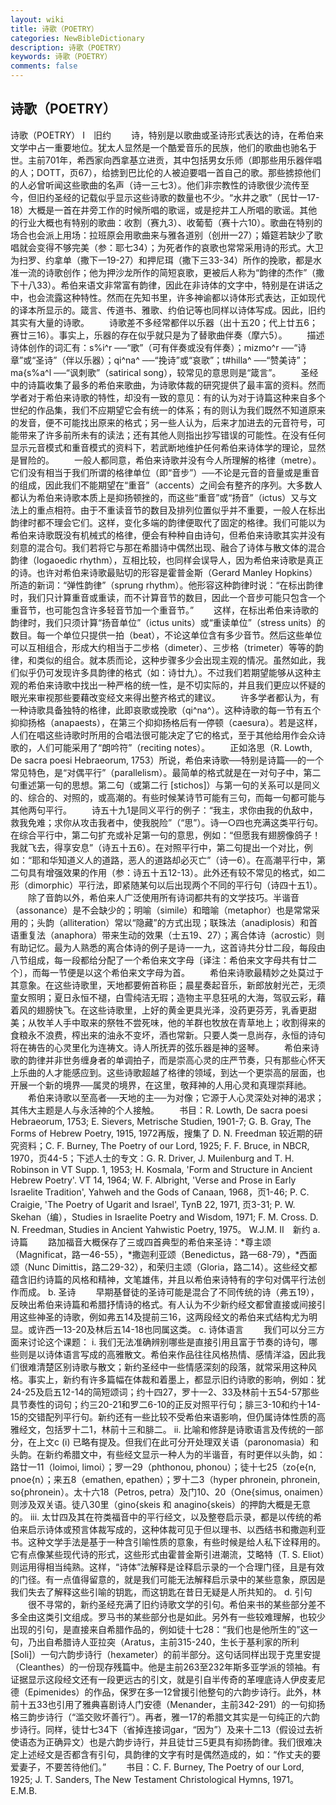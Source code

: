 ```yaml
---
layout: wiki
title: 诗歌（POETRY）
categories: NewBibleDictionary
description: 诗歌（POETRY）
keywords: 诗歌（POETRY）
comments: false
---
```


## 诗歌（POETRY）



诗歌（POETRY）
Ⅰ　旧约
　　诗，特别是以歌曲或圣诗形式表达的诗，在希伯来文学中占一重要地位。犹太人显然是一个酷爱音乐的民族，他们的歌曲也驰名于世。主前701年，希西家向西拿基立进贡，其中包括男女乐师（即那些用乐器伴唱的人；DOTT，页67），给掳到巴比伦的人被迫要唱一首自己的歌。那些掳掠他们的人必曾听闻这些歌曲的名声（诗一三七3）。他们非宗教性的诗歌很少流传至今，但旧约圣经的记载似乎显示这些诗歌的数量也不少。“水井之歌”（民廿一17-18）大概是一首在井旁工作的时候所唱的歌谣，或是挖井工人所唱的歌谣。其他的行业大概也有特别的歌曲：收割（赛九3）、收葡萄（赛十六10）。歌曲在特别的场合也会派上用场：拉班原会用歌曲来与雅各道别（创卅一27）；婚筵若缺少了歌唱就会变得不够完美（参：耶七34）；为死者作的哀歌也常常采用诗的形式。大卫为扫罗、约拿单（撒下一19-27）和押尼珥（撒下三33-34）所作的挽歌，都是水准一流的诗歌创作；他为押沙龙所作的简短哀歌，更被后人称为“韵律的杰作”（撒下十八33）。希伯来语文非常富有韵律，因此在非诗体的文字中，特别是在讲话之中，也会流露这种特性。然而在先知书里，许多神谕都以诗体形式表达，正如现代的译本所显示的。箴言、传道书、雅歌、约伯记等也同样以诗体写成。因此，旧约其实有大量的诗歌。
　　诗歌差不多经常都伴以乐器（出十五20；代上廿五6；赛廿三16）。事实上，乐器的存在似乎就只是为了替歌曲伴奏（摩六5）。
　　描述诗体创作的词汇有：s%i^r ──“歌”（可有伴奏或没有伴奏）；mizmo^r ──“诗章”或“圣诗”（伴以乐器）；qi^na^ ──“挽诗”或“哀歌”；t#hilla^ ──“赞美诗”；ma{s%a^l ──“讽刺歌”（satirical song），较常见的意思则是“箴言”。
　　圣经中的诗篇收集了最多的希伯来歌曲，为诗歌体裁的研究提供了最丰富的资料。然而学者对于希伯来诗歌的特性，却没有一致的意见：有的认为对于诗篇这种来自多个世纪的作品集，我们不应期望它会有统一的体系；有的则认为我们既然不知道原来的发音，便不可能找出原来的格式；另一些人认为，后来才加进去的元音符号，可能带来了许多前所未有的读法；还有其他人则指出抄写错误的可能性。在没有任何显示元音模式和重音模式的资料下，若武断地维护任何希伯来诗体学的理论，显然是冒险的。
　　一般人都同意，希伯来诗歌并没有今人所理解的格律（metre）。它们没有相当于我们所谓的格律单位（即“音步”）──不论是元音的音量或是重音的组成，因此我们不能期望在“重音”（accents）之间会有整齐的序列。大多数人都认为希伯来诗歌本质上是抑扬顿挫的，而这些“重音”或“扬音”（ictus）又与文法上的重点相符。由于不重读音节的数目及排列位置似乎并不重要，一般人在标出韵律时都不理会它们。这样，变化多端的韵律便取代了固定的格律。我们可能以为希伯来诗歌既没有机械式的格律，便会有种种自由诗句，但希伯来诗歌其实并没有刻意的混合句。我们若将它与那在希腊诗中偶然出现、融合了诗体与散文体的混合韵律（logaoedic rhythm），互相比较，也同样会误导人，因为希伯来诗歌是真正的诗。也许对希伯来诗歌最贴切的形容是霍普金斯（Gerard Manley Hopkins）所造的新词：“弹性韵律”（sprung rhythm）。他形容这种韵律时说：“在标出韵律时，我们只计算重音或重读，而不计算音节的数目，因此一个音步可能只包含一个重音节，也可能包含许多轻音节加一个重音节。”
　　这样，在标出希伯来诗歌的韵律时，我们只须计算“扬音单位”（ictus units）或“重读单位”（stress units）的数目。每一个单位只提供一拍（beat），不论这单位含有多少音节。然后这些单位可以互相组合，形成大约相当于二步格（dimeter）、三步格（trimeter）等等的韵律，和类似的组合。就本质而论，这种步骤多少会出现主观的情况。虽然如此，我们似乎仍可发现许多具韵律的格式（如：诗廿九）。不过我们若期望能够从这种主观的希伯来诗歌中找出一种严格的统一性，是不切实际的，并且我们更应以怀疑的眼光来审视那些要藉改变经文来得出整齐格式的建议。
　　许多学者都认为，有一种诗歌具备独特的格律，此即哀歌或挽歌（qi^na^）。这种诗歌的每一节有五个抑抑扬格（anapaests），在第三个抑抑扬格后有一停顿（caesura）。若是这样，人们在唱这些诗歌时所用的合唱法很可能决定了它的格式，至于其他给用作会众诗歌的，人们可能采用了“朗吟符”（reciting notes）。
　　正如洛思（R. Lowth, De sacra poesi Hebraeorum, 1753）所说，希伯来诗歌──特别是诗篇──的一个常见特色，是“对偶平行”（parallelism）。最简单的格式就是在一对句子中，第二句重述第一句的思想。第二句（或第二行 [stichos]）与第一句的关系可以是同义的、综合的、对照的，或高潮的。有些时候某诗节可能有三句，而每一句都可能与其他两句平行。
　　诗五十九1是同义平行的例子：“我主，求你由我的仇敌中，救我免难；求你从攻击我者中，使我脱险”（“思”）。诗一○四也充满这类平行句。在综合平行中，第二句扩充或补足第一句的意思，例如：“但愿我有翅膀像鸽子！我就飞去，得享安息”（诗五十五6）。在对照平行中，第二句提出一个对比，例如：“耶和华知道义人的道路，恶人的道路却必灭亡”（诗一6）。在高潮平行中，第二句具有增强效果的作用（参：诗五十五12-13）。此外还有较不常见的格式，如二形（dimorphic）平行法，即紧随某句以后出现两个不同的平行句（诗四十五1）。
　　除了音韵以外，希伯来人广泛使用所有诗词都共有的文学技巧。半谐音（assonance）是不会缺少的；明喻（simile）和暗喻（metaphor）也是常常采用的；头韵（alliteration）常以“隐藏”的方式出现；联珠法（anadiplosis）和首语重复法（anaphora）带来生动的效果（士五19、27）；离合体诗（acrostic）则有助记忆。最为人熟悉的离合体诗的例子是诗一一九，这首诗共分廿二段，每段由八节组成，每一段都给分配了一个希伯来文字母〔译注：希伯来文字母共有廿二个〕，而每一节便是以这个希伯来文字母为首。
　　希伯来诗歌最精妙之处莫过于其意象。在这些诗歌里，天地都要俯首称臣；晨星奏起音乐，新郎放射光芒，无须童女照明；夏日永恒不褪，白雪纯洁无瑕；造物主平息狂吼的大海，驾驭云彩，藉着风的翅膀快飞。在这些诗歌里，上好的黄金更具光泽，没药更芬芳，乳香更甜美；从牧羊人手中取来的祭牲不尝死味，他的羊群也牧放在青草地上；收割得来的食粮永不浪费，榨出来的油永不变坏，酒也常新。只要人类一息尚存，永恒的诗句将在祷告的心灵里化为连祷文。诗人所抚弄的弦乐器是神的竖琴。
　　希伯来诗歌的韵律并非世务缠身者的单调拍子，而是崇高心灵的庄严节奏，只有那些心怀天上乐曲的人才能感应到。这些诗歌超越了格律的领域，到达一个更崇高的层面，也开展一个新的境界──属灵的境界，在这里，敬拜神的人用心灵和真理崇拜祂。
　　希伯来诗歌以至高者──天地的主──为对像；它源于人心灵深处对神的渴求；其伟大主题是人与永活神的个人接触。
　　书目：R. Lowth, De sacra poesi Hebraeorum, 1753; E.
Sievers, Metrische Studien, 1901-7;
G. B. Gray, The Forms of Hebrew Poetry,
1915, 1972再版，搜集了 D. N. Freedman 较近期的研究资料；C. F. Burney, The Poetry of our Lord, 1925; F. F. Bruce, in NBCR, 1970，页44-5；下述人士的专文：G. R. Driver, J. Muilenburg
and T. H. Robinson in VT Supp. 1,
1953; H. Kosmala, 'Form and Structure in Ancient Hebrew Poetry'. VT 14, 1964; W. F. Albright, 'Verse and
Prose in Early Israelite Tradition', Yahweh
and the Gods of Canaan, 1968，页1-46; P. C. Craigie, 'The Poetry of
Ugarit and Israel', TynB 22, 1971, 页3-31; P. W. Skehan（编），Studies in Israelite Poetry and Wisdom, 1971; F. M. Cross. D. N. Freedman, Studies in Ancient Yahwistic Poetry,
1975。
W.J.M.
Ⅱ　新约
a. 诗篇
　　路加福音大概保存了三或四首典型的希伯来圣诗：*尊主颂（Magnificat，路一46-55），*撒迦利亚颂（Benedictus，路一68-79），*西面颂（Nunc Dimittis，路二29-32），和荣归主颂（Gloria，路二14）。这些经文都蕴含旧约诗篇的风格和精神，文笔雄伟，并且以希伯来诗特有的字句对偶平行法创作而成。
b. 圣诗
　　早期基督徒的圣诗可能是混合了不同传统的诗（弗五19），反映出希伯来诗篇和希腊抒情诗的格式。有人认为不少新约经文都曾直接或间接引用这些神圣的诗歌，例如弗五14及提前三16，这两段经文的希伯来式结构尤为明显。或许西一13-20及林后五14-18也同属这类。
c. 诗体语言
　　我们可以分三方面来讨论这个课题：
i. 我们无法准确辨别哪些是直接引用且富于节奏的诗句，哪些则是以诗体语言写成的高雅散文。希伯来作品往往风格热情、感情洋溢，因此我们很难清楚区别诗歌与散文；新约圣经中一些情感深刻的段落，就常采用这种风格。事实上，新约有许多篇幅在体裁和着墨上，都显示旧约诗歌的影响，例如：犹24-25及启五12-14的简短颂词；约十四27，罗十一2、33及林前十五54-57那些具节奏性的词句；约三20-21和罗二6-10的正反对照平行句；腓三3-10和约十14-15的交错配列平行句。新约还有一些比较不受希伯来语影响，但仍属诗体性质的高雅经文，包括罗十二1，林前十三和腓二。
ii. 比喻和修辞是诗歌语言及传统的一部分，在上文c (i) 已略有提及。但我们在此可分开处理双关语（paronomasia）和头韵。在新约希腊文中，有些经文显示一种人为的半谐音，有时更伴以头韵，如：路廿一11（loimoi, limoi）；罗一29（phthonou, phonou）；徒十七25（zo{e{n, pnoe{n）；来五8（emathen, epathen）；罗十二3（hyper phronein, phronein, so{phronein）。太十六18（Petros, petra）及门10、20（One{simus, onaimen）则涉及双关语。徒八30里（gino{skeis 和 anagino{skeis）的押韵大概是无意的。
iii. 太廿四及其在符类福音中的平行经文，以及整卷启示录，都是以传统的希伯来启示诗体或预言体裁写成的，这种体裁可见于但以理书、以西结书和撒迦利亚书。这种文学手法是基于一种含引喻性质的意象，有些时候是给人私下诠释用的。它有点像某些现代诗的形式，这些形式由霍普金斯引进潮流，艾略特（T. S. Eliot）则运用得相当纯熟。这样，“诗体”法解释是诠释启示录的一个合理门径，且是有效的门径。有一点值得留意的，就是我们可能无法解释启示录中的某些意象，原因是我们失去了解释这些引喻的钥匙，而这钥匙在昔日无疑是人所共知的。
d. 引句
　　很不寻常的，新约圣经充满了旧约诗歌文学的引句。希伯来书的某些部分差不多全由这类引文组成。罗马书的某些部分也是如此。另外有一些较难理解，也较少出现的引句，是直接来自希腊作品的，例如徒十七28：“我们也是他所生的”这一句，乃出自希腊诗人亚拉突（Aratus，主前315-240，生长于基利家的所利 [Soli]）一句六韵步诗行（hexameter）的前半部分。这句话同样出现于克里安提（Cleanthes）的一份现存残篇中。他是主前263至232年斯多亚学派的领袖。有证据显示这段经文还有一段更远古的引文，就是引自半传奇的革哩底诗人伊皮麦尼德（Epimenides）的作品，保罗在多一12曾援引他整句的六韵步诗行。此外，林前十五33也引用了雅典喜剧诗人门安德（Menander，主前342-291）的一句抑扬格三韵步诗行（“滥交败坏善行”）。再者，雅一17的希腊文其实是一句纯正的六韵步诗行。同样，徒廿七34下（省掉连接词gar，“因为”）及来十二13（假设过去祈使语态为正确异文）也是六韵步诗行，并且徒廿三5更具有抑扬韵律。我们很难决定上述经文是否都含有引句，具韵律的文字有时是偶然造成的，如：“作丈夫的要爱妻子，不要苦待他们。”
　　书目：C. F. Burney, The Poetry of our Lord, 1925; J. T.
Sanders, The New Testament Christological
Hymns, 1971。
E.M.B.



